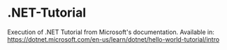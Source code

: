 # .NET-Tutorial
Execution of .NET Tutorial from Microsoft's documentation. Available in: https://dotnet.microsoft.com/en-us/learn/dotnet/hello-world-tutorial/intro
